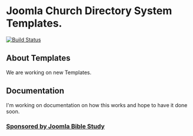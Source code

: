 # Joomla Church Directory System Templates.
[![Build Status](https://travis-ci.org/Joomla-Bible-Study/joomla_churchdirectory.svg?branch=master)](https://travis-ci.org/Joomla-Bible-Study/joomla_churchdirectory)

## About Templates
We are working on new Templates.

## Documentation
I'm working on documentation on how this works and hope to have it done soon.

### <a href="http://www.christianwebministries.org" target="_blank" type="html">Sponsored by Joomla Bible Study</a>
